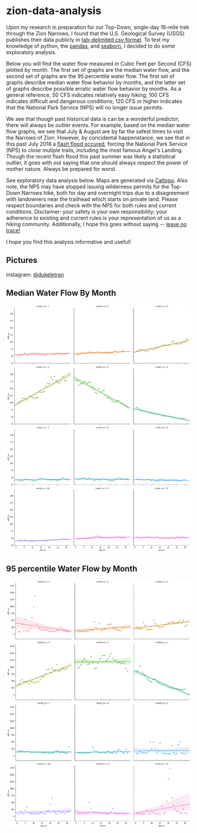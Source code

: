 # zion-data-analysis

Upon my research in preparation for our Top-Down, single-day 16-mile trek through the Zion Narrows, I found that the U.S. Geological Survey (USGS) publishes their data publicly in [tab-delimited csv format](https://nwis.waterdata.usgs.gov/ut/nwis/dvstat/?site_no=09405500&por_09405500_143263=448742,00060,143263). To test my knowledge of python, the [pandas](https://pandas.pydata.org/), and [seaborn](https://seaborn.pydata.org/), I decided to do some exploratory analysis.

Below you will find the water flow measured in Cubic Feet per Second (CFS) plotted by month. The first set of graphs are the median water flow, and the second set of graphs are the 95 percentile water flow. The first set of graphs describe median water flow behavior by months, and the latter set of graphs describe possible erratic water flow behavior by months. As a general reference, 50 CFS indicates relatively easy hiking; 100 CFS indicates difficult and dangerous conditions; 120 CFS or higher indicates that the National Park Service (NPS) will no longer issue permits.

We see that though past historical data is can be a wonderful predictor, there will always be outlier events. For example, based on the median water flow graphs, we see that July & August are by far the safest times to visit the Narrows of Zion. However, by concidental happenstance, we see that in this past July 2018 a [flash flood occured](https://www.usnews.com/news/best-states/utah/articles/2018-07-19/trails-closed-due-to-flash-floods-at-zion-national-park), forcing the National Park Service (NPS) to close mutiple trails, including the most famous Angel's Landing. Though the recent flash flood this past summer was likely a statistical outlier, it goes with out saying that one should always respect the power of mother nature. Always be prepared for worst.

See exploratory data analysis below. Maps are generated via [Caltopo](https://caltopo.com/m/8CKK). Also note, the NPS may have stopped issuing wilderness permits for the Top-Down Narrows hike, both for day and overnight trips due to a disagreement with landowners near the trailhead which starts on private land. Please respect boundaries and check with the NPS for both rules and current conditions. Disclaimer: your safety is your own responsibility; your adherence to existing and current rules is your representation of us as a hiking community. Additionally, I hope this goes without saying -- [leave no trace!](https://lnt.org/learn/seven-principles-overview)

I hope you find this analysis informative and useful!

## Pictures
instagram: [@dukeletran](https://www.instagram.com/p/BoKhabDH_da/)

## Median Water Flow By Month
![p50](https://github.com/Duke-LeTran/zion-data-analysis/blob/master/output/zion-by-month-p50.png)

## 95 percentile Water Flow by Month
![p95](https://github.com/Duke-LeTran/zion-data-analysis/blob/master/output/zion-by-month-p95.png)
